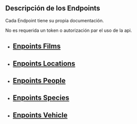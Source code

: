 ## Descripción de los Endpoints

Cada Endpoint tiene su propia documentación.

No es requerida un token o autorización par el uso de la api.

- ## [Enpoints Films](https://github.com/JFstandart/ApiProject/blob/master/routes/Films.md)
- ## [Enpoints Locations](https://github.com/JFstandart/ApiProject/blob/master/routes/Locations.md)
- ## [Enpoints People](https://github.com/JFstandart/ApiProject/blob/master/routes/People.md)
- ## [Enpoints Species](https://github.com/JFstandart/ApiProject/blob/master/routes/Species.md)
- ## [Enpoints Vehicle](https://github.com/JFstandart/ApiProject/blob/master/routes/Vehicle.md)
